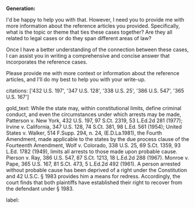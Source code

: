 **Generation:**

 I'd be happy to help you with that. However, I need you to provide me with more information about the reference articles you provided. Specifically, what is the topic or theme that ties these cases together? Are they all related to legal cases or do they span different areas of law?

Once I have a better understanding of the connection between these cases, I can assist you in writing a comprehensive and concise answer that incorporates the reference cases.

Please provide me with more context or information about the reference articles, and I'll do my best to help you with your write-up.

citations: ['432 U.S. 197', '347 U.S. 128', '338 U.S. 25', '386 U.S. 547', '365 U.S. 167']

gold_text: While the state may, within constitutional limits, define criminal conduct, and even the circumstances under which arrests may be made, Patterson v. New York, 432 U.S. 197, 97 S.Ct. 2319, 53 L.Ed.2d 281 (1977); Irvine v. California, 347 U.S. 128, 74 S.Ct. 381, 98 L.Ed. 561 (1954); United States v. Walker, 514 F.Supp. 294, n. 24, (E.D.La.1981), the Fourth Amendment, made applicable to the states by the due process clause of the Fourteenth Amendment, Wolf v. Colorado, 338 U.S. 25, 69 S.Ct. 1359, 93 L.Ed. 1782 (1949), limits all arrests to those made upon probable cause. Pierson v. Ray, 386 U.S. 547, 87 S.Ct. 1213, 18 L.Ed.2d 288 (1967). Monroe v. Pape, 365 U.S. 167, 81 S.Ct. 473, 5 L.Ed.2d 492 (1961). A person arrested without probable cause has been deprived of a right under the Constitution and 42 U.S.C. § 1983 provides him a means for redress. Accordingly, the court finds that both plaintiffs have established their right to recover from the defendant under § 1983.

label: 